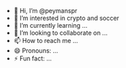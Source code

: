 - 👋 Hi, I’m @peymanspr
- 👀 I’m interested in crypto and soccer
- 🌱 I’m currently learning ...
- 💞️ I’m looking to collaborate on ...
- 📫 How to reach me ...
- 😄 Pronouns: ...
- ⚡ Fun fact: ...

<!---
peymanspr/peymanspr is a ✨ special ✨ repository because its `README.md` (this file) appears on your GitHub profile.
You can click the Preview link to take a look at your changes.
--->

